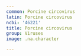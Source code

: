 ```yaml
---
common: Porcine circovirus
latin: Porcine circovirus
ncbi: '46221'
title: Porcine circovirus
group: Viruses
image: .na.character

---
```

